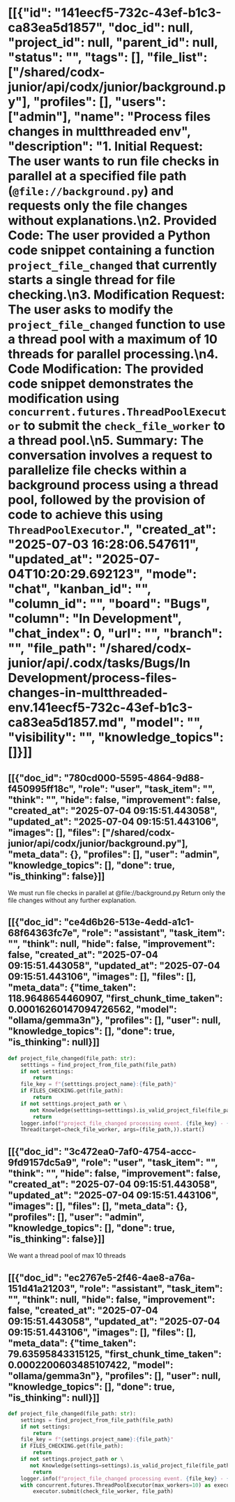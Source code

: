 # [[{"id": "141eecf5-732c-43ef-b1c3-ca83ea5d1857", "doc_id": null, "project_id": null, "parent_id": null, "status": "", "tags": [], "file_list": ["/shared/codx-junior/api/codx/junior/background.py"], "profiles": [], "users": ["admin"], "name": "Process files changes in multthreaded env", "description": "1. **Initial Request:** The user wants to run file checks in parallel at a specified file path (`@file://background.py`) and requests only the file changes without explanations.\n2. **Provided Code:** The user provided a Python code snippet containing a function `project_file_changed` that currently starts a single thread for file checking.\n3. **Modification Request:** The user asks to modify the `project_file_changed` function to use a thread pool with a maximum of 10 threads for parallel processing.\n4. **Code Modification:** The provided code snippet demonstrates the modification using `concurrent.futures.ThreadPoolExecutor` to submit the `check_file_worker` to a thread pool.\n5. **Summary:** The conversation involves a request to parallelize file checks within a background process using a thread pool, followed by the provision of code to achieve this using `ThreadPoolExecutor`.", "created_at": "2025-07-03 16:28:06.547611", "updated_at": "2025-07-04T10:20:29.692123", "mode": "chat", "kanban_id": "", "column_id": "", "board": "Bugs", "column": "In Development", "chat_index": 0, "url": "", "branch": "", "file_path": "/shared/codx-junior/api/.codx/tasks/Bugs/In Development/process-files-changes-in-multthreaded-env.141eecf5-732c-43ef-b1c3-ca83ea5d1857.md", "model": "", "visibility": "", "knowledge_topics": []}]]
## [[{"doc_id": "780cd000-5595-4864-9d88-f450995ff18c", "role": "user", "task_item": "", "think": "", "hide": false, "improvement": false, "created_at": "2025-07-04 09:15:51.443058", "updated_at": "2025-07-04 09:15:51.443106", "images": [], "files": ["/shared/codx-junior/api/codx/junior/background.py"], "meta_data": {}, "profiles": [], "user": "admin", "knowledge_topics": [], "done": true, "is_thinking": false}]]
We must run file checks in parallel at @file://background.py
Return only the file changes without any further explanation.
## [[{"doc_id": "ce4d6b26-513e-4edd-a1c1-68f64363fc7e", "role": "assistant", "task_item": "", "think": null, "hide": false, "improvement": false, "created_at": "2025-07-04 09:15:51.443058", "updated_at": "2025-07-04 09:15:51.443106", "images": [], "files": [], "meta_data": {"time_taken": 118.9648654460907, "first_chunk_time_taken": 0.00016260147094726562, "model": "ollama/gemma3n"}, "profiles": [], "user": null, "knowledge_topics": [], "done": true, "is_thinking": null}]]
```python
def project_file_changed(file_path: str):
    setttings = find_project_from_file_path(file_path)
    if not setttings:
        return
    file_key = f"{setttings.project_name}:{file_path}"
    if FILES_CHECKING.get(file_path):
        return
    if not setttings.project_path or \
       not Knowledge(setttings=setttings).is_valid_project_file(file_path=file_path):
        return
    logger.info(f"project_file_changed processing event. {file_key} - {setttings.project_name}")
    Thread(target=check_file_worker, args=(file_path,)).start()
```
## [[{"doc_id": "3c472ea0-7af0-4754-accc-9fd9157dc5a9", "role": "user", "task_item": "", "think": "", "hide": false, "improvement": false, "created_at": "2025-07-04 09:15:51.443058", "updated_at": "2025-07-04 09:15:51.443106", "images": [], "files": [], "meta_data": {}, "profiles": [], "user": "admin", "knowledge_topics": [], "done": true, "is_thinking": false}]]
We want a thread pool of max 10 threads
 
## [[{"doc_id": "ec2767e5-2f46-4ae8-a76a-151d41a21203", "role": "assistant", "task_item": "", "think": null, "hide": false, "improvement": false, "created_at": "2025-07-04 09:15:51.443058", "updated_at": "2025-07-04 09:15:51.443106", "images": [], "files": [], "meta_data": {"time_taken": 79.63595843315125, "first_chunk_time_taken": 0.0002200603485107422, "model": "ollama/gemma3n"}, "profiles": [], "user": null, "knowledge_topics": [], "done": true, "is_thinking": null}]]
```python
def project_file_changed(file_path: str):
    settings = find_project_from_file_path(file_path)
    if not settings:
        return
    file_key = f"{settings.project_name}:{file_path}"
    if FILES_CHECKING.get(file_path):
        return
    if not settings.project_path or \
       not Knowledge(settings=settings).is_valid_project_file(file_path=file_path):
        return
    logger.info(f"project_file_changed processing event. {file_key} - {settings.project_name}")
    with concurrent.futures.ThreadPoolExecutor(max_workers=10) as executor:
        executor.submit(check_file_worker, file_path)

```